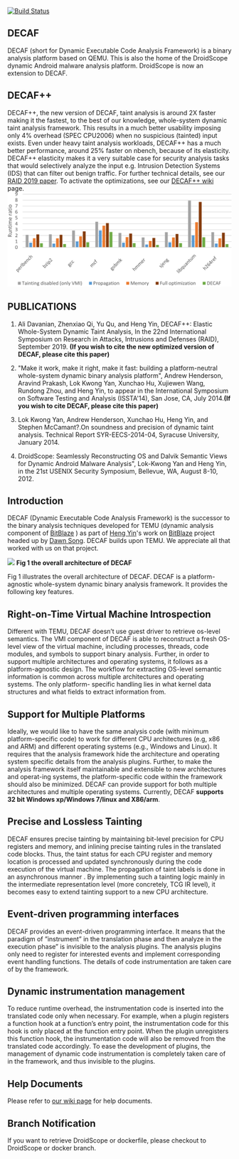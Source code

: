 
[![Build Status](https://camo.githubusercontent.com/ffefc913763fd87bb3c55a76f4c3a2e15c57f250/68747470733a2f2f7472617669732d63692e6f72672f7379637572656c61622f44454341462e7376673f6272616e63683d6d6173746572)](https://travis-ci.org/sycurelab/DECAF)

## DECAF
DECAF (short for Dynamic Executable Code Analysis Framework) is a binary analysis platform based on QEMU. This is also the home of the DroidScope dynamic Android malware analysis platform. DroidScope is now an extension to DECAF.

## DECAF++
DECAF++, the new version of DECAF, taint analysis is around 2X faster making it the fastest, to the best of our knowledge, whole-system dynamic taint analysis framework. This results in a much better usability imposing only 4% overhead (SPEC CPU2006) when no suspicious (tainted) input exists. Even under heavy taint analysis workloads, DECAF++ has a much better performance, around 25% faster on nbench, because of its elasticity. DECAF++ elasticity makes it a very suitable case for security analysis tasks that would selectively analyze the input e.g. Intrusion Detection Systems (IDS) that can filter out benign traffic. For further technical details, see our [RAID 2019 paper](https://www.cs.ucr.edu/~adava003/RAID__Elastic_Whole_System_Dynamic_Taint_Analysis.pdf). To activate the optimizations, see our [DECAF++ wiki](../../wiki/DECAF--plus-plus) page.
![](./docs/SPEC.png)

[](#publications)PUBLICATIONS
-----------------------------
1.  Ali Davanian, Zhenxiao Qi, Yu Qu, and Heng Yin, DECAF++: Elastic Whole-System Dynamic Taint Analysis, In the 22nd International Symposium on Research in Attacks, Intrusions and Defenses (RAID), September 2019. **(If you wish to cite the new optimized version of DECAF, please cite this paper)**

2.  "Make it work, make it right, make it fast: building a platform-neutral whole-system dynamic binary analysis platform", Andrew Henderson, Aravind Prakash, Lok Kwong Yan, Xunchao Hu, Xujiewen Wang, Rundong Zhou, and Heng Yin, to appear in the International Symposium on Software Testing and Analysis (ISSTA'14), San Jose, CA, July 2014.**(If you wish to cite DECAF, please cite this paper)**
    
3.  Lok Kwong Yan, Andrew Henderson, Xunchao Hu, Heng Yin, and Stephen McCamant?.On soundness and precision of dynamic taint analysis. Technical Report SYR-EECS-2014-04, Syracuse University, January 2014.
    
4.  DroidScope: Seamlessly Reconstructing OS and Dalvik Semantic Views for Dynamic Android Malware Analysis", Lok-Kwong Yan and Heng Yin, in the 21st USENIX Security Symposium, Bellevue, WA, August 8-10, 2012.
    

[](#introduction)Introduction
-----------------------------

DECAF (Dynamic Executable Code Analysis Framework) is the successor to the binary analysis techniques developed for TEMU (dynamic analysis component of [BitBlaze](http://bitblaze.cs.berkeley.edu/) ) as part of [Heng Yin](http://lcs.syr.edu/faculty/yin/)'s work on [BitBlaze](http://bitblaze.cs.berkeley.edu/) project headed up by [Dawn Song](http://www.cs.berkeley.edu/~dawnsong/). DECAF builds upon TEMU. We appreciate all that worked with us on that project.

![](https://github.com/sycurelab/DECAF/raw/master/image/overall_of_decaf.png)
**Fig 1 the overall architecture of DECAF**

Fig 1 illustrates the overall architecture of DECAF. DECAF is a platform-agnostic whole-system dynamic binary analysis framework. It provides the following key features.

Right-on-Time Virtual Machine Introspection
-------------------------------------------

Different with TEMU, DECAF doesn’t use guest driver to retrieve os-level semantics. The VMI component of DECAF is able to reconstruct a fresh OS-level view of the virtual machine, including processes, threads, code modules, and symbols to support binary analysis. Further, in order to support multiple architectures and operating systems, it follows as a platform-agnostic design. The workflow for extracting OS-level semantic information is common across multiple architectures and operating systems. The only platform- specific handling lies in what kernel data structures and what fields to extract information from.

Support for Multiple Platforms
------------------------------

Ideally, we would like to have the same analysis code (with minimum platform-specific code) to work for different CPU architectures (e.g, x86 and ARM) and different operating systems (e.g., Windows and Linux). It requires that the analysis framework hide the architecture and operating system specific details from the analysis plugins. Further, to make the analysis framework itself maintainable and extensible to new architectures and operat-ing systems, the platform-specific code within the framework should also be minimized. DECAF can provide support for both multiple architectures and multiple operating systems. Currently, DECAF **supports 32 bit Windows xp/Windows 7/linux and X86/arm**.

Precise and Lossless Tainting
-----------------------------

DECAF ensures precise tainting by maintaining bit-level precision for CPU registers and memory, and inlining precise tainting rules in the translated code blocks. Thus, the taint status for each CPU register and memory location is processed and updated synchronously during the code execution of the virtual machine. The propagation of taint labels is done in an asynchronous manner . By implementing such a tainting logic mainly in the intermediate representation level (more concretely, TCG IR level), it becomes easy to extend tainting support to a new CPU architecture.

Event-driven programming interfaces
-----------------------------------

DECAF provides an event-driven programming interface. It means that the paradigm of ”instrument” in the translation phase and then analyze in the execution phase” is invisible to the analysis plugins. The analysis plugins only need to register for interested events and implement corresponding event handling functions. The details of code instrumentation are taken care of by the framework.

Dynamic instrumentation management
----------------------------------

To reduce runtime overhead, the instrumentation code is inserted into the translated code only when necessary. For example, when a plugin registers a function hook at a function’s entry point, the instrumentation code for this hook is only placed at the function entry point. When the plugin unregisters this function hook, the instrumentation code will also be removed from the translated code accordingly. To ease the development of plugins, the management of dynamic code instrumentation is completely taken care of in the framework, and thus invisible to the plugins.

[](#help-documents)Help Documents
---------------------------------

Please refer to [our wiki page](../../wiki) for help documents.

[](#branch-notification)Branch Notification
-------------------------------------------

If you want to retrieve DroidScope or dockerfile, please checkout to DroidScope or docker branch.
